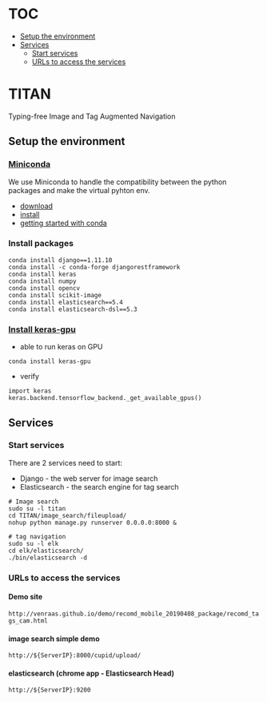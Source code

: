 # TOC
* [Setup the environment](#setup-the-environment)
* [Services](#services)
  * [Start services](#start-services)
  * [URLs to access the services](#urls-to-access-the-services)

# TITAN
Typing-free Image and Tag Augmented Navigation

## Setup the environment
### [Miniconda](https://conda.io/miniconda.html)
We use Miniconda to handle the compatibility between the python packages and make the virtual pyhton env.
* [download](https://docs.conda.io/en/latest/miniconda.html#linux-installers)
* [install](https://conda.io/projects/conda/en/latest/user-guide/install/linux.html#)
* [getting started with conda](https://conda.io/docs/user-guide/getting-started.html#)

### Install packages
```
conda install django==1.11.10
conda install -c conda-forge djangorestframework
conda install keras
conda install numpy
conda install opencv
conda install scikit-image
conda install elasticsearch==5.4
conda install elasticsearch-dsl==5.3
```

### [Install keras-gpu](https://anaconda.org/anaconda/keras-gpu)
* able to run keras on GPU
```
conda install keras-gpu
```
* verify
```
import keras
keras.backend.tensorflow_backend._get_available_gpus()
```

## Services
### Start services
There are 2 services need to start:
* Django - the web server for image search 
* Elasticsearch - the search engine for tag search

```
# Image search
sudo su -l titan 
cd TITAN/image_search/fileupload/
nohup python manage.py runserver 0.0.0.0:8000 &

# tag navigation
sudo su -l elk
cd elk/elasticsearch/
./bin/elasticsearch -d
```

### URLs to access the services
#### Demo site 
`http://venraas.github.io/demo/recomd_mobile_20190408_package/recomd_tags_cam.html`

#### image search simple demo 
`http://${ServerIP}:8000/cupid/upload/`

#### elasticsearch (chrome app - Elasticsearch Head)
`http://${ServerIP}:9200`




